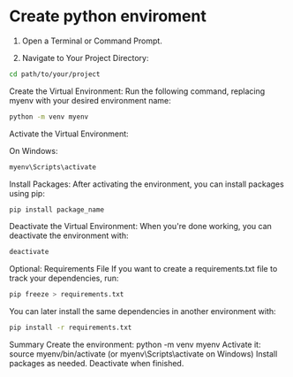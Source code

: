 # Create python enviroment

1) Open a Terminal or Command Prompt.

2) Navigate to Your Project Directory:

```bash
cd path/to/your/project
```
Create the Virtual Environment: Run the following command, replacing myenv with your desired environment name:

```bash
python -m venv myenv
```
Activate the Virtual Environment:

On Windows:
```bash
myenv\Scripts\activate
```

Install Packages: After activating the environment, you can install packages using pip:

```bash
pip install package_name
```
Deactivate the Virtual Environment: When you're done working, you can deactivate the environment with:

```bash
deactivate
```
Optional: Requirements File
If you want to create a requirements.txt file to track your dependencies, run:

```bash
pip freeze > requirements.txt
```
You can later install the same dependencies in another environment with:

```bash
pip install -r requirements.txt
```

Summary
Create the environment: python -m venv myenv
Activate it: source myenv/bin/activate (or myenv\Scripts\activate on Windows)
Install packages as needed.
Deactivate when finished.